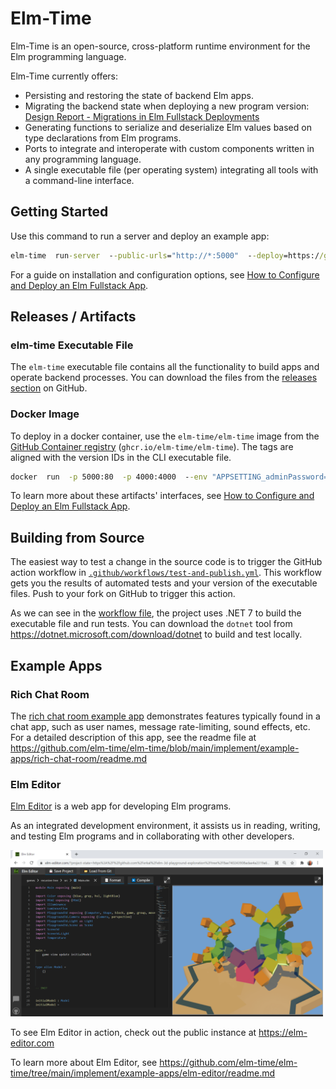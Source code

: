 # Elm-Time

Elm-Time is an open-source, cross-platform runtime environment for the Elm programming language.

Elm-Time currently offers:

+ Persisting and restoring the state of backend Elm apps.
+ Migrating the backend state when deploying a new program version: [Design Report - Migrations in Elm Fullstack Deployments](https://michaelrätzel.com/blog/design-report-migrations-in-elm-fullstack-deployments)
+ Generating functions to serialize and deserialize Elm values based on type declarations from Elm programs.
+ Ports to integrate and interoperate with custom components written in any programming language.
+ A single executable file (per operating system) integrating all tools with a command-line interface.

## Getting Started

Use this command to run a server and deploy an example app:

```cmd
elm-time  run-server  --public-urls="http://*:5000"  --deploy=https://github.com/elm-time/elm-time/tree/cd427019349f3d9d2f5b4c594b34d4e6c3e193cf/implement/example-apps/docker-image-default-app
```

For a guide on installation and configuration options, see [How to Configure and Deploy an Elm Fullstack App](guide/how-to-configure-and-deploy-an-elm-fullstack-app.md).

## Releases / Artifacts

### elm-time Executable File

The `elm-time` executable file contains all the functionality to build apps and operate backend processes. You can download the files from the [releases section](https://github.com/elm-time/elm-time/releases) on GitHub.

### Docker Image

To deploy in a docker container, use the `elm-time/elm-time` image from the [GitHub Container registry](https://github.com/elm-time/elm-time/pkgs/container/elm-time) (`ghcr.io/elm-time/elm-time`). The tags are aligned with the version IDs in the CLI executable file.

```cmd
docker  run  -p 5000:80  -p 4000:4000  --env "APPSETTING_adminPassword=test"  ghcr.io/elm-time/elm-time
```

To learn more about these artifacts' interfaces, see [How to Configure and Deploy an Elm Fullstack App](guide/how-to-configure-and-deploy-an-elm-fullstack-app.md).

## Building from Source

The easiest way to test a change in the source code is to trigger the GitHub action workflow in [`.github/workflows/test-and-publish.yml`](./.github/workflows/test-and-publish.yml). This workflow gets you the results of automated tests and your version of the executable files. Push to your fork on GitHub to trigger this action.

As we can see in the [workflow file](./.github/workflows/test-and-publish.yml), the project uses .NET 7 to build the executable file and run tests. You can download the `dotnet` tool from https://dotnet.microsoft.com/download/dotnet to build and test locally.

## Example Apps

### Rich Chat Room

The [rich chat room example app](https://github.com/elm-time/elm-time/tree/main/implement/example-apps/rich-chat-room) demonstrates features typically found in a chat app, such as user names, message rate-limiting, sound effects, etc.
For a detailed description of this app, see the readme file at https://github.com/elm-time/elm-time/blob/main/implement/example-apps/rich-chat-room/readme.md

### Elm Editor

[Elm Editor](https://github.com/elm-time/elm-time/tree/main/implement/example-apps/elm-editor) is a web app for developing Elm programs.

As an integrated development environment, it assists us in reading, writing, and testing Elm programs and in collaborating with other developers.

<a href="https://github.com/elm-time/elm-time/tree/main/implement/example-apps/elm-editor/readme.md">
<img src="./guide/image/2021-03-17-elm-editor-user-interface.png" width="500" />
</a>

To see Elm Editor in action, check out the public instance at https://elm-editor.com

To learn more about Elm Editor, see https://github.com/elm-time/elm-time/tree/main/implement/example-apps/elm-editor/readme.md
